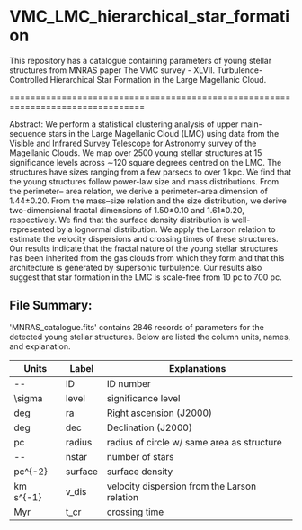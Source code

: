 # VMC_LMC_hierarchical_star_formation
This repository has a catalogue containing parameters of young stellar structures from MNRAS paper The VMC survey - XLVII. Turbulence-Controlled Hierarchical Star Formation in the Large Magellanic Cloud.

================================================================================


Abstract:
    We perform a statistical clustering analysis of upper main-sequence stars in the Large
Magellanic Cloud (LMC) using data from the Visible and Infrared Survey Telescope
for Astronomy survey of the Magellanic Clouds. We map over 2500 young stellar
structures at 15 significance levels across ∼120 square degrees centred on the LMC.
The structures have sizes ranging from a few parsecs to over 1 kpc. We find that the
young structures follow power-law size and mass distributions. From the perimeter–
area relation, we derive a perimeter–area dimension of 1.44±0.20. From the mass–size
relation and the size distribution, we derive two-dimensional fractal dimensions of
1.50±0.10 and 1.61±0.20, respectively. We find that the surface density distribution is
well-represented by a lognormal distribution. We apply the Larson relation to estimate
the velocity dispersions and crossing times of these structures. Our results indicate
that the fractal nature of the young stellar structures has been inherited from the gas
clouds from which they form and that this architecture is generated by supersonic
turbulence. Our results also suggest that star formation in the LMC is scale-free from
10 pc to 700 pc.

    
File Summary:
--------------------------------------------------------------------------------

'MNRAS_catalogue.fits' contains 2846 records of parameters for the detected young stellar structures. Below are listed the column units, names, and explanation.

|Units         |Label       |Explanations                                |
|--------------|------------|--------------------------------------------|
|--            |ID          |ID number                                   |
|\sigma        |level       |significance level                          |      
|deg           |ra          |Right ascension (J2000)                     |  
|deg           |dec         |Declination (J2000)                         | 
|pc            |radius      |radius of circle w/ same area as structure  |  
|--            |nstar       |number of stars                             |  
|pc^{-2}       |surface     |surface density                             | 
|km s^{-1}     |v_dis       |velocity dispersion from the Larson relation|
|Myr           |t_cr        |crossing time                               |   



